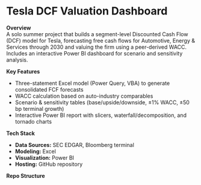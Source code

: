 # Tesla DCF Valuation Dashboard

**Overview**  
A solo summer project that builds a segment-level Discounted Cash Flow (DCF) model for Tesla, forecasting free cash flows for Automotive, Energy & Services 
through 2030 and valuing the firm using a peer-derived WACC. Includes an interactive Power BI dashboard for scenario and sensitivity analysis.

**Key Features**  
- Three-statement Excel model (Power Query, VBA) to generate consolidated FCF forecasts  
- WACC calculation based on auto-industry comparables  
- Scenario & sensitivity tables (base/upside/downside, ±1% WACC, ±50 bp terminal growth)  
- Interactive Power BI report with slicers, waterfall/decomposition, and tornado charts  

**Tech Stack**  
- **Data Sources:** SEC EDGAR, Bloomberg terminal  
- **Modeling:** Excel
- **Visualization:** Power BI  
- **Hosting:** GitHub repository  

**Repo Structure**  

